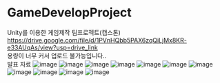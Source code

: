 # GameDevelopProject
Unity를 이용한 게임제작 팀프로젝트(캡스톤)<br>
https://drive.google.com/file/d/1PVnHQbb5PAX6zqQiLjMx8KR-e33AUqAs/view?usp=drive_link <br>
용량이 너무 커서 업로드 불가능입니다..<br>
발표 자료
![image](https://github.com/yujin4sth00/GameDevelop/assets/115778958/0e905c33-35b0-4b16-bbdb-3578ad9524fd)
![image](https://github.com/yujin4sth00/GameDevelop/assets/115778958/8050ee28-49c9-4d27-aec7-2d8a50ebdeed)
![image](https://github.com/yujin4sth00/GameDevelop/assets/115778958/5dc9deed-5acb-45b0-b5ac-1af7008aa05d)
![image](https://github.com/yujin4sth00/GameDevelop/assets/115778958/f91ea175-c860-450f-a382-9db49b48f6e4)
![image](https://github.com/yujin4sth00/GameDevelop/assets/115778958/48083252-4c01-404a-bc29-fd55d6cab6b0)
![image](https://github.com/yujin4sth00/GameDevelop/assets/115778958/66163c06-95e3-4003-bf37-262f07072326)
![image](https://github.com/yujin4sth00/GameDevelop/assets/115778958/bb26bd21-b1f4-4f9b-97cd-aa54bb121793)
![image](https://github.com/yujin4sth00/GameDevelop/assets/115778958/ab9689da-6282-44a0-9a54-1211dc197e29)
![image](https://github.com/yujin4sth00/GameDevelop/assets/115778958/6b1d50f8-06da-43a5-860b-a9022b57dbab)
![image](https://github.com/yujin4sth00/GameDevelop/assets/115778958/73e67168-f8d1-4c76-a925-4caf856aa26a)
![image](https://github.com/yujin4sth00/GameDevelop/assets/115778958/6e1e9c92-dd4f-4f86-92f8-ebe519a27742)


